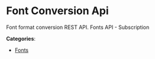 # Font Conversion Api

Font format conversion REST API. Fonts API - Subscription

**Categories**:

- [Fonts](https://github/apis-list/apis-list#fonts)



